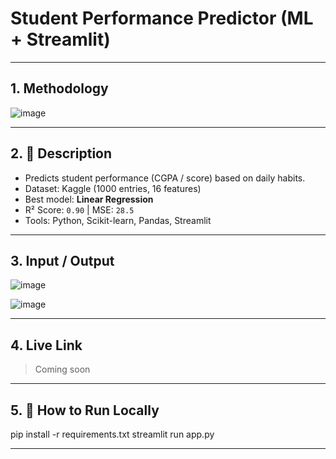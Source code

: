 #  Student Performance Predictor (ML + Streamlit)

---

## 1.  Methodology

![image](https://github.com/user-attachments/assets/2634eedc-519e-4c91-9b9a-3f9c083c4f40)

---

## 2. 📄 Description

- Predicts student performance (CGPA / score) based on daily habits.
- Dataset: Kaggle (1000 entries, 16 features)
- Best model: **Linear Regression**
- R² Score: `0.90` | MSE: `28.5`
- Tools: Python, Scikit-learn, Pandas, Streamlit

---

## 3.  Input / Output

![image](https://github.com/user-attachments/assets/d49c4e92-130c-4767-a0bf-2c707deffa7d)

![image](https://github.com/user-attachments/assets/8b35e9f8-f57e-4a59-8b79-07117099a8a0)

---

## 4.  Live Link

>  Coming soon 

---
## 5. 🚀 How to Run Locally

pip install -r requirements.txt
streamlit run app.py

---
